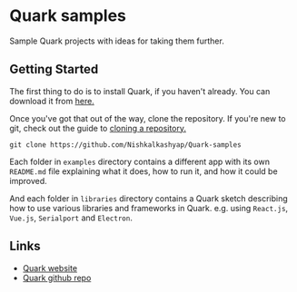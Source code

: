 # Quark samples
Sample Quark projects with ideas for taking them further.

## Getting Started
The first thing to do is to install Quark, if you haven't already. You can download it from [here.](https://quarkjs.io/download)

Once you've got that out of the way, clone the repository. If you're new to git, check out the guide to [cloning a repository.](https://help.github.com/en/articles/cloning-a-repository)

```
git clone https://github.com/Nishkalkashyap/Quark-samples
```

Each folder in `examples` directory contains a different app with its own `README.md` file explaining what it does, how to run it, and how it could be improved.

And each folder in `libraries` directory contains a Quark sketch describing how to use various libraries and frameworks in Quark. e.g. using `React.js`, `Vue.js`, `Serialport` and `Electron`.

## Links
* [Quark website](https://quarkjs.io)
* [Quark github repo](https://github.com/Nishkalkashyap/Quark-docs)

